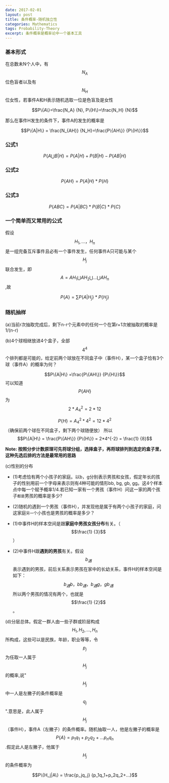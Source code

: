 ```yaml
---
date: 2017-02-01
layout: post
title: 条件概率-随机独立性
categories: Mathematics
tags: Probability-Theory
excerpt: 条件概率是概率论中一个基本工具
---
```


### **基本形式**
在总数未N个人中，有$$N_A$$位色盲者以及有$$N_H$$位女性，若事件A和H表示随机选取一位是色盲及是女性

$$P\{A\}=\frac{N_A} {N}, P\{H\}=\frac{N_H} {N}$$

那么在事件H发生的条件下，事件A的发生的概率是

$$P\{A|H\} = \frac{N_{AH}} {N_H}=\frac{P\{AH\}} {P\{H\}}$$

### **公式1**

$$P\{A\bigcup B | H\} = P\{A | H\} + P\{B | H\} - P\{AB | H\}$$

### **公式2**

$$P\{AH\} = P\{A|H\} * P\{H\}$$

### **公式3**

$$P\{ABC\} = P\{A | BC\} * P\{B | C\} * P\{C\}$$

### **一个简单而又常用的公式**
假设$$H_1,…，H_n$$是一组完备互斥事件且必有一个事件发生，任何事件A只可能与某个$$H_j$$联合发生，即
$$A = AH_1 \bigcup AH_2 \bigcup … \bigcup AH_n$$,故

$$P\{A\} = \sum{P\{A|H_j\}*P\{H_j\}}$$

### **随机抽样**
(a)当前r次抽取完成后，剩下n-r个元素中的任何一个在第r+1次被抽取的概率是1/(n-r)

(b)4个球相继放进4个盒子，全部$$4^4$$个排列都是可能的，给定前两个球放在不同盒子中（事件H），某一个盒子恰有3个球（事件A）的概率为何？

$$P\{A|H\} =\frac{P\{AH\}} {P\{H\}}$$
可以知道$$P\{AH\}$$为$$2*A_4^2=2*12$$

$$P\{H\} = A_4^2 * 4^2 = 12*4^2$$（确保前两个球在不同盒子，剩下两个球随便放）
所以$$P\{A|H\} = \frac{P\{AH\}} {P\{H\}}  = 2*4^{-2} = \frac{1} {8}$$

**Note: 按照分步计数原理可先将球分组，选择盒子，再将球排列到选定的盒子里，这种先选后排的方法是最常用的思路**

(c)性别的分布

* (1)考虑恰有两个小孩子的家庭。以b，g分别表示男孩和女孩，假定年长的孩子的性别用前一个字母来表示则有4种可能的情形bb, bg, gb, gg。这4个样本点中每一个赋予概率1/4.若已知一家有一个男孩（事件H）问这一家的两个孩子```都是```男孩的概率是多少?

* (2)随机的遇到一个男孩（事件H），并发现他是属于有两个小孩子的家庭，问这家庭```另一个```小孩也是男孩的概率是多少？

* (1)中事件H的样本空间是跟**家庭中男孩女孩分布**有关。（$$\frac{1} {3}$$）

* (2)中事件H跟**遇到的男孩**有关。假设$$b_遇$$表示遇到的男孩，前后关系表示男孩在家中的长幼关系，事件H的样本空间是如下：
$$b_遇b， bb_遇，b_遇g，gb_遇$$
所以两个男孩的情况有两个，也就是$$\frac{1} {2}$$。

(d)分层总体。假定一群人由一些子群或阶层构成$$H_1,H_2,…,H_n$$所构成，这些可以是民族，年龄，职业等等，令$$p_j$$为任取一人属于$$H_j$$的概率,说"$$H_j$$中一人是左撇子的条件概率是$$q_j$$".意思是，此人属于$$H_j$$（事件H），事件A（左撇子）的条件概率。随机抽取一人，他是左撇子的概率是$$P\{A\} = p_1q_1 + p_2q_2 + … p_nq_n$$.假定此人是左撇子，他属于$$H_j$$的条件概率为

$$P\{H_j|A\} = \frac{p_jq_j} {p_1q_1+p_2q_2+…}$$

